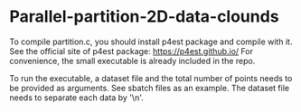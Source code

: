 # Parallel-partition-2D-data-clounds
To compile partition.c, you should install p4est package and compile with it. See the official site of p4est package: https://p4est.github.io/
For convenience, the small executable is already included in the repo.

To run the executable, a dataset file and the total number of points needs to be provided as arguments. See sbatch files as an example.
The dataset file needs to separate each data by '\n'.
